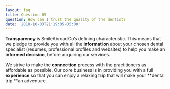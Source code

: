 ```yaml
---
layout: faq
title: Question 09
question: How can I trust the quality of the dentist?
date: '2018-10-03T21:19:05-05:00'
---
```

**Transparency** is SmileAbroadCo’s defining characteristic. This means that we pledge to provide you with all the **information** about your chosen dental specialist (resumes, professional profiles and websites) to help you make an **informed decision**, before acquiring our services.

We strive to make the **connection** process with the practitioners as affordable as possible. Our core business is in providing you with a full **experience** so that you can enjoy a relaxing trip that will make your **dental trip **an adventure.
